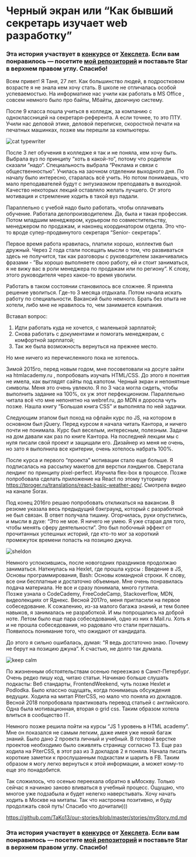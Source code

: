 # Черный экран или “Как бывший секретарь изучает web разработку”

### Эта история участвует в [конкурсе](http://mystory.hexlet.io/) от [Хекслета](https://ru.hexlet.io/). Если вам понравилось — посетите [мой репозиторий](https://github.com/TaKo13/our-stories/stories/myStory.md) и поставьте Star в верхнем правом углу. Спасибо!

Всем привет!
Я Таня, 27 лет. Как большинство людей, в подростковом возрасте я не знала кем хочу стать. В школе не отличалась особой успеваемостью. На информатике нас учили как работать в MS Office , совсем немного было про байты, Мбайты, двоичную систему.

После 9 класса пошла учиться в колледж, за компанию с одноклассницей на секретаря-референта. А если точнее, то это ПТУ. Учили нас деловой этике, деловой переписке, скоростной печати на печатных машинках, позже мы перешли за компьютеры.

![cat typewriter](https://3.bp.blogspot.com/-7Ep1YgKMkSQ/TeHwPB63AQI/AAAAAAAABtY/26jKdjRk8Gk/s320/Tilman+001.jpg)

После 3 лет обучения в колледже я так и не поняла, кем хочу быть. Выбрала вуз по принципу “хоть в какой-то”, потому что родители сказали “надо“. Специальность выбрала “Реклама и связи с общественностью”. Училась на заочном отделении выходного дня. По началу было интересно, старалась всё учить. Но потом понимаешь, что мало преподавателей будут с энтузиазмом преподавать в выходной. Качество некоторых лекций оставляло желать лучшего. От этого мотивация и стремление ходить в такой вуз падали.

Параллельно с учебой надо было работать, чтобы оплачивать обучение.
Работала делопроизводителем. Да, была и такая профессия. Потом младшим менеджером, курьером по совместительству, менеджером по продажам, и наконец координатором отдела. Это что-то вроде супер-продвинутого секретаря “Senior- секретарь”.

Первое время работа нравилась, платили хорошо, коллектив был дружный. Через 2 года стали посещать мысли о том, что развиваться здесь не получится, так как разговоры с руководителем заканчивались фразами - ”Вы хорошо выполняете свою работу, ей и стоит заниматься, я не вижу вас в роли менеджера по продажам или по региону”. К слову, этого руководителя через какое-то время уволили.

Работать в таком состоянии становилось все сложнее. Я приняла решение уволиться. Где-то 3 месяца отдыхала. Потом начала искать работу по специальности. Вакансий было немного. Брать без опыта не хотели, либо мне не нравилось то, чем занимается компания.

Вставал вопрос:

1. Идти работать куда не хочется, с маленькой зарплатой;
2. Снова работать с документами и помогать менеджерам, с комфортной зарплатой;
3. Так же была возможность вернуться на прежнее место.

Но мне ничего из перечисленного пока не хотелось.

Зимой 2015го, перед новым годом, мне посоветовали на досуге зайти на htmlacademy.ru , попробовать изучать HTML/CSS. До этого я понятия не имела, как выглядят сайты под капотом. Черный экран и непонятные символы. Меня это очень увлекло. Я по 3 часа могла сидеть, чтобы выполнить задание на 100%, ох уж этот перфекционизм. Параллельно читала всё что мне непонятно на webref.ru, до MDN я доросла чуть позже. Нашла книгу “Большая книга CSS” и выполняла по ней задачки.

Следующим этапом был поход на офлайн курс по JS, на котором в основном был jQuery. Перед курсом я начала читать Кантора, и ничего почти не понимала.
Курс был веселым, интересным, полезным. Задачи на дом давали как раз по книге Кантора. На последней лекции мы с нуля писали свой проект и защищали его. Дизайнер из меня не очень, но зато я выполнила все критерии, очень хотелось набрать 100%.

После курса и первого “проекта” мотивации стало еще больше. Я подписалась на рассылку макетов для верстки лэндингов. Сверстала лендинг по принципу pixel-perfect. Изучила flex-box в процессе. Позже попробовала сделать приложение на React по этому туториалу https://tproger.ru/translations/react-basic-weather-app/. Смотрела видео на канале Sorax.

Под конец 2016го решаю попробовать откликаться на вакансии. В резюме указала весь предыдущий бэкграунд, который с разработкой не был связан. В ответ получала тишину. Огорчилась, руки опустились, и мысли в духе: “Это не мое. Я ничего не умею. Я уже старая для того, чтобы менять сферу деятельности”. Это был побочный эффект от прочитанных успешных историй, где кто-то мог за короткий промежуток времени попасть на позицию джуна.

![sheldon](https://media.giphy.com/media/GeOx6bINnjOx2/giphy.gif)

Немного успокоившись, после новогодних праздников продолжаю заниматься. Наткнулась на Hexlet, где прошла курсы : Введение в JS, Основы программирования, Bash: Основы командной строки. К слову, все они бесплатные и достаточно объемные. Мне очень понравилась подача материала. Не все и сразу понимала, много гуглила.  
Позже узнала о CodeCademy, FreeCodeCamp, Stackoverflow, MDN, видеолекциях от Яднекс.
Весной 2017го, меня пригласили на первое собеседование. К сожалению, из-за малого багажа знаний, и тем более навыков, я занималась не разработкой. И мы попрощались на доброй ноте. Летом было еще пара собеседований, одно из них в Mail.ru. Хоть я и не прошла собеседования, но радовало что стали приглашать. Появилось понимание того, что ожидают от кандидата.

До этого я сильно ошибалась, думая: “Я ведь достаточно знаю. Почему не берут на позицию джуна”. К счастью, не долго так думала.

![keep calm](https://i.imgur.com/1aL9mqr.png)

По жизненным обстоятельствам осенью переезжаю в Санкт-Петербург. Очень редко пишу код, читаю статьи. Начинаю больше слушать подкасты: Веб стандарты, FrontendWeekend, чуть позже Hexlet и Podlodka. Было классно ощущать, когда понимаешь обсуждения ведущих. Ходила на митап PiterCSS, но мало что поняла из докладов. Весной 2018 попробовала практиковать перевод статьей с английского. Одна была мотивационная, вторая о grid css. Таким образом хотела влиться в сообщество IT.

Немного позже решила пойти на курсы “JS 1 уровень в HTML academy”. Мне он показался не самым легким, даже имея уже некий багаж знаний. Было дано 2 проекта личный и учебный. В готовой верстке проектов необходимо было оживлять страницу согласно ТЗ.
Еще раз ходила на PiterCSS, в этот раз из 3 докладов 2 я поняла.
Начала писать короткие заметки к прослушанным подкастам и шарить в FB. Таким образом я могу легко вернуться к этой информации, а может кому-то еще это понадобится.

Так сложилось, что осенью переехала обратно в ыМоскву. Только сейчас я начинаю заново вливаться в учебный процесс. Ощущаю, что многое уже подзабыла и будет нелегко наверстывать. Хочу начать ходить в Москве на митапы. Так что настроена позитивно, и буду продолжать свой путь!
Спасибо что дочитали)))

https://github.com/TaKo13/our-stories/blob/master/stories/myStory.md.md


### Эта история участвует в [конкурсе](http://mystory.hexlet.io/) от [Хекслета](https://ru.hexlet.io/). Если вам понравилось — посетите [мой репозиторий](https://github.com/TaKo13/our-stories/stories/myStory.md) и поставьте Star в верхнем правом углу. Спасибо!
